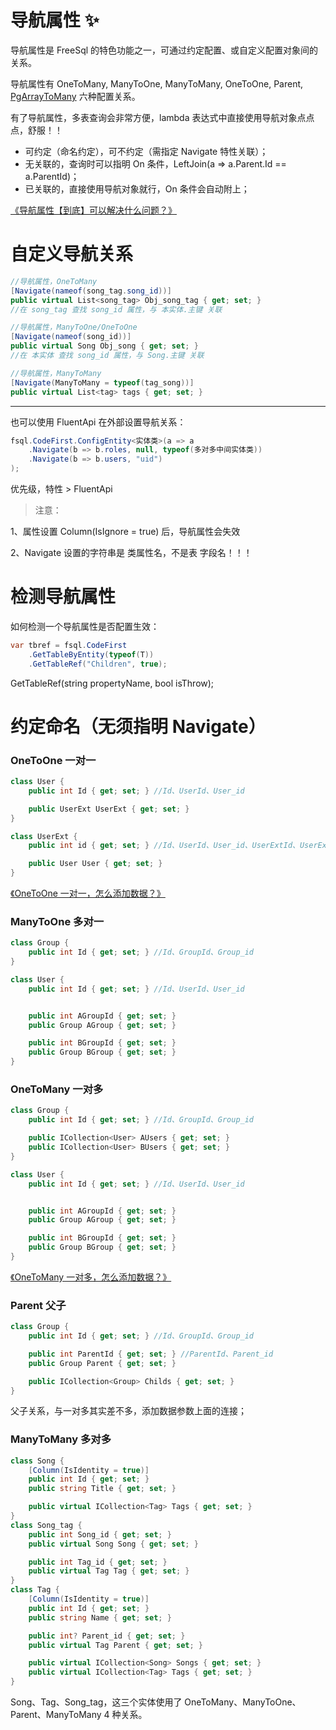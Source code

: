 # 导航属性 ✨

导航属性是 FreeSql 的特色功能之一，可通过约定配置、或自定义配置对象间的关系。

导航属性有 OneToMany, ManyToOne, ManyToMany, OneToOne, Parent, [PgArrayToMany](https://www.cnblogs.com/FreeSql/p/16351417.html) 六种配置关系。

有了导航属性，多表查询会非常方便，lambda 表达式中直接使用导航对象点点点，舒服！！

- 可约定（命名约定），可不约定（需指定 Navigate 特性关联）；
- 无关联的，查询时可以指明 On 条件，LeftJoin(a => a.Parent.Id == a.ParentId)；
- 已关联的，直接使用导航对象就行，On 条件会自动附上；

[《导航属性【到底】可以解决什么问题？》](https://www.cnblogs.com/kellynic/p/13575053.html)

# 自定义导航关系

```csharp
//导航属性，OneToMany
[Navigate(nameof(song_tag.song_id))]
public virtual List<song_tag> Obj_song_tag { get; set; }
//在 song_tag 查找 song_id 属性，与 本实体.主键 关联

//导航属性，ManyToOne/OneToOne
[Navigate(nameof(song_id))]
public virtual Song Obj_song { get; set; }
//在 本实体 查找 song_id 属性，与 Song.主键 关联

//导航属性，ManyToMany
[Navigate(ManyToMany = typeof(tag_song))]
public virtual List<tag> tags { get; set; }
```

---

也可以使用 FluentApi 在外部设置导航关系：

```csharp
fsql.CodeFirst.ConfigEntity<实体类>(a => a
    .Navigate(b => b.roles, null, typeof(多对多中间实体类))
    .Navigate(b => b.users, "uid")
);
```

优先级，特性 > FluentApi

> 注意：

1、属性设置 Column(IsIgnore = true) 后，导航属性会失效

2、Navigate 设置的字符串是 类属性名，不是表 字段名！！！

# 检测导航属性

如何检测一个导航属性是否配置生效：

```csharp
var tbref = fsql.CodeFirst
    .GetTableByEntity(typeof(T))
    .GetTableRef("Children", true);
```

GetTableRef(string propertyName, bool isThrow);

# 约定命名（无须指明 Navigate）

### OneToOne 一对一

```csharp
class User {
    public int Id { get; set; } //Id、UserId、User_id

    public UserExt UserExt { get; set; }
}

class UserExt {
    public int id { get; set; } //Id、UserId、User_id、UserExtId、UserExt_id

    public User User { get; set; }
}
```

[《OneToOne 一对一，怎么添加数据？》](https://github.com/2881099/FreeSql/issues/45)

### ManyToOne 多对一

```csharp
class Group {
    public int Id { get; set; } //Id、GroupId、Group_id
}

class User {
    public int Id { get; set; } //Id、UserId、User_id


    public int AGroupId { get; set; }
    public Group AGroup { get; set; }

    public int BGroupId { get; set; }
    public Group BGroup { get; set; }
}
```

### OneToMany 一对多

```csharp
class Group {
    public int Id { get; set; } //Id、GroupId、Group_id

    public ICollection<User> AUsers { get; set; }
    public ICollection<User> BUsers { get; set; }
}

class User {
    public int Id { get; set; } //Id、UserId、User_id


    public int AGroupId { get; set; }
    public Group AGroup { get; set; }

    public int BGroupId { get; set; }
    public Group BGroup { get; set; }
}
```

[《OneToMany 一对多，怎么添加数据？》](https://github.com/2881099/FreeSql/issues/46)

### Parent 父子

```csharp
class Group {
    public int Id { get; set; } //Id、GroupId、Group_id

    public int ParentId { get; set; } //ParentId、Parent_id
    public Group Parent { get; set; }

    public ICollection<Group> Childs { get; set; }
}
```

父子关系，与一对多其实差不多，添加数据参数上面的连接；

### ManyToMany 多对多

```csharp
class Song {
    [Column(IsIdentity = true)]
    public int Id { get; set; }
    public string Title { get; set; }

    public virtual ICollection<Tag> Tags { get; set; }
}
class Song_tag {
    public int Song_id { get; set; }
    public virtual Song Song { get; set; }

    public int Tag_id { get; set; }
    public virtual Tag Tag { get; set; }
}
class Tag {
    [Column(IsIdentity = true)]
    public int Id { get; set; }
    public string Name { get; set; }

    public int? Parent_id { get; set; }
    public virtual Tag Parent { get; set; }

    public virtual ICollection<Song> Songs { get; set; }
    public virtual ICollection<Tag> Tags { get; set; }
}
```

Song、Tag、Song_tag，这三个实体使用了 OneToMany、ManyToOne、Parent、ManyToMany 4 种关系。
